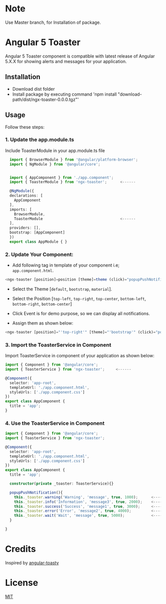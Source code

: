 # Note
Use Master branch, for Installation of package.
# Angular 5 Toaster
Angular 5 Toaster component is compatible with latest release of Angular 5.X.X for showing alerts and messages for your application.

## Installation
 * Download dist folder
 * Install package by executing command 'npm install "download-path/dist/ngx-toaster-0.0.0.tgz"'

## Usage
Follow these steps:

### 1. Update the app.module.ts
Include ToasterModule in your app.module.ts file
```ts
  import { BrowserModule } from '@angular/platform-browser';
  import { NgModule } from '@angular/core';


  import { AppComponent } from './app.component';
  import { ToasterModule } from 'ngx-toaster';      <------

  @NgModule({
  declarations: [
    AppComponent
  ],
  imports: [
    BrowserModule,
    ToasterModule                                   <------
  ],
  providers: [],
  bootstrap: [AppComponent]
  })
  export class AppModule { }

```
### 2. Update Your Component:
* Add following tag in template of your component i.e; `app.component.html`.

```ts
<ngx-toaster [position]=position [theme]=theme (click)="popupPushNotification()"></ngx-toaster>
```

* Select the Theme [`default`, `bootstrap`, `material`].

* Select the Position [`top-left`, `top-right`, `top-center`, `bottom-left`, `bottom-right`, `bottom-center`]

* Click Event is for demo purpose, so we can display all notifications.

* Assign them as shown below:

```ts
<ngx-toaster [position]="'top-right'" [theme]="'bootstrap'" (click)="popupPushNotification()"></ngx-toaster>
```

### 3. Import the ToasterService in Component
Import ToasterService in component of your application as shown below:

```ts
import { Component } from '@angular/core';
import { ToasterService } from 'ngx-toaster';     <------

@Component({
  selector: 'app-root',
  templateUrl: './app.component.html',
  styleUrls: ['./app.component.css']
})
export class AppComponent {
  title = 'app';
}
```

### 4. Use the ToasterService in Component

```ts
import { Component } from '@angular/core';
import { ToasterService } from 'ngx-toaster';

@Component({
  selector: 'app-root',
  templateUrl: './app.component.html',
  styleUrls: ['./app.component.css']
})
export class AppComponent {
  title = 'app';

  constructor(private _toaster: ToasterService){}

  popupPushNotification(){
    this._toaster.warning('Warning', 'message', true, 1000);      <------
    this._toaster.info('Information', 'message3', true, 2000);    <------
    this._toaster.success('Success', 'message1', true, 3000);     <------
    this._toaster.error('Error', 'message2', true, 4000);         <------
    this._toaster.wait('Wait', 'message', true, 5000);            <------
  }

}

```

# Credits
Inspired by [angular-toasty](https://github.com/teamfa/angular-toasty)

# License
 [MIT](/LICENSE)
